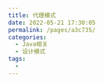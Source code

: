 ```yaml
---
title: 代理模式
date: 2022-05-21 17:30:05
permalink: /pages/a3c735/
categories:
  - Java相关
  - 设计模式
tags:
  - 
---
```

